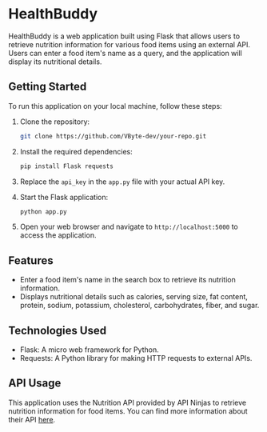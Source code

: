 # HealthBuddy

HealthBuddy is a web application built using Flask that allows users to retrieve nutrition information for various food items using an external API. Users can enter a food item's name as a query, and the application will display its nutritional details.

## Getting Started

To run this application on your local machine, follow these steps:

1. Clone the repository:
   ```bash
   git clone https://github.com/VByte-dev/your-repo.git
   ```

2. Install the required dependencies:
   ```bash
   pip install Flask requests
   ```

3. Replace the `api_key` in the `app.py` file with your actual API key.

4. Start the Flask application:
   ```bash
   python app.py
   ```

5. Open your web browser and navigate to `http://localhost:5000` to access the application.

## Features

- Enter a food item's name in the search box to retrieve its nutrition information.
- Displays nutritional details such as calories, serving size, fat content, protein, sodium, potassium, cholesterol, carbohydrates, fiber, and sugar.

## Technologies Used

- Flask: A micro web framework for Python.
- Requests: A Python library for making HTTP requests to external APIs.

## API Usage

This application uses the Nutrition API provided by API Ninjas to retrieve nutrition information for food items. You can find more information about their API [here](https://api.api-ninjas.com/docs/nutrition).
